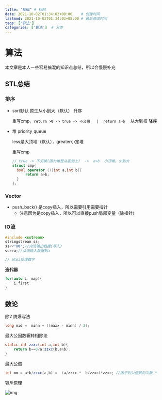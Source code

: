 ```yaml
---
title: "基础" # 标题
date: 2021-10-02T01:34:03+08:00    # 创建时间
lastmod: 2021-10-02T01:34:03+08:00 # 最后修改时间
tags: ['算法']
categories: ['算法']  # 分类
---
```

# 算法

本文章是本人一些容易搞混的知识点总结，所以会慢慢补充

## STL总结

### 排序

- sort默认 原生从小到大（默认）  升序

  重写cmp，`return >0 -> true -> 不交换   |  return a>b  `  从大到校  降序
- 堆 priority_queue

  less是大顶堆（默认），greater小定堆

  重写cmp

  ```c++
  // true -> 不交换(因为堆是从底到上)  ->  a>b  小顶堆，小到大
  struct cmp{
  	bool operator ()(int a,int b){
  		return a>b; 
  	} 
  };

  ```

### Vector

- push_back() 是copy插入，所以需要引用需要指针
  - 注意因为是copy插入，所以可以直接push局部变量（除指针）

### IO流

```c++
#include <sstream>
stringstream ss;
ss<<"80";//向流输出数据(写入)
ss>>a;//从流输入数据到a

// atoi处理数字
```

**迭代器**

```c++
for(auto i: map){
	i.first
}
```

## 数论

除2 防爆写法

```java
long mid =  minn + ((maxx - minn) / 2);
```

最大公因数辗转相除法

```java
static int zzxc(int a,int b){
    return b==0?a:zzxc(b,a%b);
}
```

最大公倍

```java
int mm = a*b/zzxc(a,b) =  (a/zzxc *  b/zzxc)*zzxc; //因子到公倍数的次数 * 因子
```

容斥原理

![img](https://pig-blog-1252563418.cos.ap-chengdu.myqcloud.com/img/blog/1d93fcaf4bc2417cbfa783f0dd713693.png)
